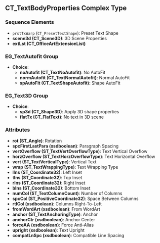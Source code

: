 ## CT_TextBodyProperties Complex Type

### Sequence Elements
- ```prstTxWarp``` (```CT_PresetTextShape```): Preset Text Shape
- **scene3d (CT_Scene3D)**: 3D Scene Properties
- **extLst (CT_OfficeArtExtensionList)**

### EG_TextAutofit Group
- **Choice**:
  - **noAutofit (CT_TextNoAutofit)**: No AutoFit
  - **normAutofit (CT_TextNormalAutofit)**: Normal AutoFit
  - **spAutoFit (CT_TextShapeAutofit)**: Shape AutoFit

### EG_Text3D Group
- **Choice**:
  - **sp3d (CT_Shape3D)**: Apply 3D shape properties
  - **flatTx (CT_FlatText)**: No text in 3D scene

### Attributes
- **rot (ST_Angle)**: Rotation
- **spcFirstLastPara (xsdboolean)**: Paragraph Spacing
- **vertOverflow (ST_TextVertOverflowType)**: Text Vertical Overflow
- **horzOverflow (ST_TextHorzOverflowType)**: Text Horizontal Overflow
- **vert (ST_TextVerticalType)**: Vertical Text
- **wrap (ST_TextWrappingType)**: Text Wrapping Type
- **lIns (ST_Coordinate32)**: Left Inset
- **tIns (ST_Coordinate32)**: Top Inset
- **rIns (ST_Coordinate32)**: Right Inset
- **bIns (ST_Coordinate32)**: Bottom Inset
- **numCol (ST_TextColumnCount)**: Number of Columns
- **spcCol (ST_PositiveCoordinate32)**: Space Between Columns
- **rtlCol (xsdboolean)**: Columns Right-To-Left
- **fromWordArt (xsdboolean)**: From WordArt
- **anchor (ST_TextAnchoringType)**: Anchor
- **anchorCtr (xsdboolean)**: Anchor Center
- **forceAA (xsdboolean)**: Force Anti-Alias
- **upright (xsdboolean)**: Text Upright
- **compatLnSpc (xsdboolean)**: Compatible Line Spacing